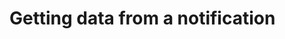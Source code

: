 # Getting data from a notification 


[Git branch]:(https://github.com/codiku/react-native-meteo/tree/021-EN-read-notification-data)
